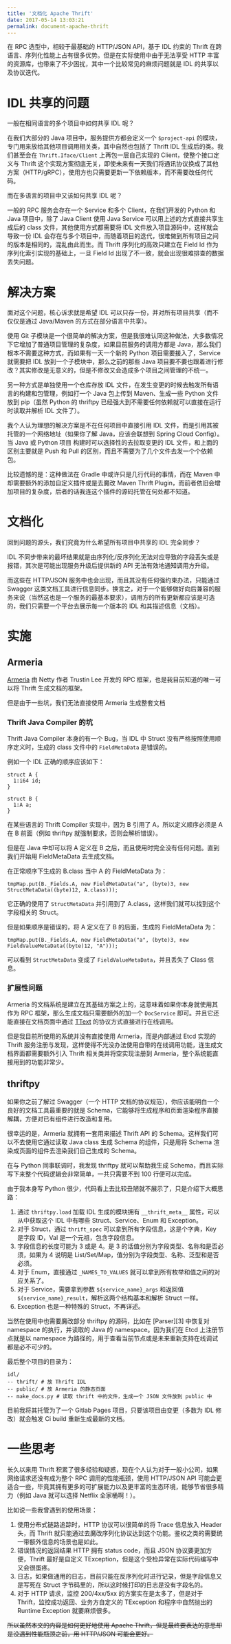 ```yaml
---
title: '文档化 Apache Thrift'
date: 2017-05-14 13:03:21
permalink: document-apache-thrift
---
```


在 RPC 选型中，相较于最基础的 HTTP/JSON API，基于 IDL 约束的 Thrift 在跨语言、序列化性能上占有很多优势。但是在实际使用中由于无法享受 HTTP 丰富的资源库，也带来了不少困扰，其中一个比较常见的麻烦问题就是 IDL 的共享以及协议迭代。

<!--more-->

# IDL 共享的问题

一般在相同语言的多个项目中如何共享 IDL 呢？

在我们大部分的 Java 项目中，服务提供方都会定义一个 `$project-api` 的模块，专门用来放给其他项目调用相关类，其中自然也包括了 Thrift IDL 生成后的类。我们甚至会在 `Thrift.Iface/Client` 上再包一层自己实现的 Client，使整个接口定义与 Thrift 这个实现方案彻底无关，即使未来有一天我们将通讯协议换成了其他方案（HTTP/gRPC），使用方也只需要更新一下依赖版本，而不需要改任何代码。

而在多语言的项目中又该如何共享 IDL 呢？

一般的 RPC 服务会存在一个 Service 和多个 Client，在我们开发的 Python 和 Java 项目中，除了 Java Client 使用 Java Service 可以用上述的方式直接共享生成后的 class 文件，其他使用方式都需要将 IDL 文件放入项目源码中，这样就会导致一份 IDL 会存在与多个项目中，而随着项目的迭代，很难做到所有项目之间的版本是相同的，混乱由此而生。而 Thrift 序列化的高效只建立在 Field Id 作为序列化索引实现的基础上，一旦 Field Id 出现了不一致，就会出现很难排查的数据丢失问题。

# 解决方案

面对这个问题，核心诉求就是希望 IDL 可以只存一份，并对所有项目共享（而不仅仅是通过 Java/Maven 的方式在部分语言中共享）。

使用 Git 子模块是一个很简单的解决方案，但是我很难认同这种做法，大多数情况下它增加了普通项目管理的复杂度，如果目前服务的调用方都是 Java，那么我们根本不需要这种方式，而如果有一天一个新的 Python 项目需要接入了，Service 就需要把 IDL 放到一个子模块中，那么之前的那些 Java 项目要不要也跟着进行修改？其实修改是无意义的，但是不修改又会造成多个项目之间管理的不统一。

另一种方式是单独使用一个仓库存放 IDL 文件，在发生变更的时候去触发所有语言的构建和包管理，例如打一个 Java 包上传到 Maven、生成一些 Python 文件放到 pip（虽然 Python 的 thriftpy 已经强大到不需要任何依赖就可以直接在运行时读取并解析 IDL 文件了）。

我个人认为理想的解决方案是不在任何项目中直接引用 IDL 文件，而是引用其被托管的一个网络地址（如果你了解 Java，应该会联想到 Spring Cloud Config）。当 Java 或 Python 项目
构建时可以选择性的去拉取变更的 IDL 文件，和上面的区别主要就是 Push 和 Pull 的区别，而且不需要为了几个文件去发一个个依赖包。

比较遗憾的是：这种做法在 Gradle 中或许只是几行代码的事情，而在 Maven 中却需要额外的添加自定义插件或是去魔改 Maven Thrift Plugin，而前者依旧会增加项目的复杂度，后者的话我连这个插件的源码托管在何处都不知道。

# 文档化

回到问题的源头，我们究竟为什么希望所有项目中共享的 IDL 完全同步？

IDL 不同步带来的最坏结果就是由序列化/反序列化无法对应导致的字段丢失或是报错，其次是可能出现服务升级后提供新的 API 无法有效地通知调用方升级。

而这些在 HTTP/JSON 服务中也会出现，而且其没有任何强约束办法，只能通过 Swagger 这类文档工具进行信息同步。换言之，对于一个能够做好向后兼容的服务来说（当然这也是一个服务的最基本要求），调用方的所有更新都应该是可选的，我们只需要一个平台去展示每一个版本的 IDL 和其描述信息（文档）。

# 实施

## Armeria

[Armeria][1] 由 Netty 作者 Trustin Lee 开发的 RPC 框架，也是我目前知道的唯一可以将 Thrift 生成文档的框架。

但是由于一些坑，我们无法直接使用 Armeria 生成整套文档

### Thrift Java Compiler 的坑

Thrift Java Compiler 本身的有一个 Bug，当 IDL 中 Struct 没有严格按照使用顺序定义时，生成的 class 文件中的 `FieldMetaData` 是错误的。

例如一个 IDL 正确的顺序应该如下：

```thrift
struct A {
  1:i64 id;
}

struct B {
  1:A a;
}
```

在某些语言的 Thrift Compiler 实现中，因为 B 引用了 A，所以定义顺序必须是 A 在 B 前面（例如 thriftpy 就强制要求，否则会解析错误）。

但是在 Java 中却可以将 A 定义在 B 之后，而且使用时完全没有任何问题。直到我们开始用 FieldMetaData 去生成文档。

在正常顺序下生成的 B.class 当中 A 的 FieldMetaData 为：

```
tmpMap.put(B._Fields.A, new FieldMetaData("a", (byte)3, new StructMetaData((byte)12, A.class)));
```

它正确的使用了 `StructMetaData` 并引用到了 A.class，这样我们就可以找到这个字段相关的 Struct。

但是如果顺序是错误的，将 A 定义在了 B 的后面，生成的 FieldMetaData 为：

```
tmpMap.put(B._Fields.A, new FieldMetaData("a", (byte)3, new FieldValueMetaData((byte)12, "A")));
```

可以看到 `StructMetaData` 变成了 `FieldValueMetaData`，并且丢失了 Class 信息。

### 扩展性问题

Armeria 的文档系统是建立在其基础方案之上的，这意味着如果你本身就使用其作为 RPC 框架，那么生成文档只需要额外的加一个 `DocService` 即可。并且它还能直接在文档页面中通过 [TText][2] 的协议方式直接进行在线调用。

但是我目前所使用的系统并没有直接使用 Armeria，而是内部通过 Etcd 实现的 Thrift 服务注册与发现，这样使得不光没办法使用自带的在线调用功能，连生成文档界面都需要额外引入 Thrift 相关类并将空实现注册到 Armeria，整个系统能直接用到的功能非常少。

## thriftpy

如果你之前了解过 Swagger（一个 HTTP 文档的协议规范），你应该能明白一个良好的文档工具最重要的就是 Schema，它能够将生成程序和页面渲染程序直接解耦，方便对已有组件进行改造和复用。

很幸运的是，Armeria 就拥有一套用来描述 Thrift API 的 Schema。这样我们可以不去使用它通过读取 Java class 生成 Schema 的组件，只是用将 Schema 渲染成页面的组件去渲染我们自己生成的 Schema。

在与 Python 同事联调时，我发现 thriftpy 就可以帮助我生成 Schema，而且实际写下来整个代码逻辑会非常简单，一共只需要不到 100 行便可以完成。

由于我本身写 Python 很少，代码看上去比较丑陋就不展示了，只是介绍下大概思路：

1. 通过 `thriftpy.load` 加载 IDL 生成的模块拥有 `__thrift_meta__` 属性，可以从中获取这个 IDL 中有哪些 Struct、Service、Enum 和 Exception。
2. 对于 Struct，通过 `thrift_spec` 可以拿到所有字段信息，这是个字典，Key 是字段 ID，Val 是一个元祖，包含字段信息。
3. 字段信息的长度可能为 3 或是 4。是 3 的话值分别为字段类型、名称和是否必须，如果为 4 说明是 List/Set/Map，值分别为字段类型、名称、泛型和是否必须。
4. 对于 Enum，直接通过 `_NAMES_TO_VALUES` 就可以拿到所有枚举和值之间的对应关系了。
5. 对于 Service，需要拿到参数 `${service_name}_args` 和返回值 `${service_name}_result`，解析这两个结构基本和解析 Struct 一样。
6. Exception 也是一种特殊的 Struct，不再详述。

当然在使用中也需要魔改部分 thriftpy 的源码，比如在 [Parser][3] 中恢复对 namespace 的执行，并读取的 Java 的 namespace。因为我们在 Etcd 上注册节点就是以 namespace 为路径的，用于查看当前节点或是未来重新支持在线调试都是必不可少的。

最后整个项目的目录为：

```
idl/
-- thrift/ # 放 Thrift IDL
-- public/ # 放 Armeria 的静态页面
-- make_docs.py # 读取 thrift 中的文件，生成一个 JSON 文件放到 public 中
```

目前我将其托管为了一个 Gitlab Pages 项目，只要该项目由变更（多数为 IDL 修改）就会触发 Ci build 重新生成最新的文档。

# 一些思考

长久以来用 Thrift 积累了很多经验和疑惑，现在个人认为对于一般小公司，如果网络请求还没有成为整个 RPC 调用的性能瓶颈，使用 HTTP/JSON API 可能会更适合一些，毕竟其拥有更多的可扩展能力以及更丰富的生态环境，能够节省很多精力（例如 Java 就可以选择 Netflix 全家桶啊！）。

比如说一些我曾遇到的使用场景：

1. 使用分布式链路追踪时，HTTP 协议可以很简单的将 Trace 信息放入 Header 头，而 Thrift 就只能通过去魔改序列化协议达到这个功能。鉴权之类的需要统一带额外信息的场景也是如此。
2. 错误情况的返回结果 HTTP 拥有 status code，而且 JSON 协议要更加方便，Thrift 最好是自定义 TException，但是这个受检异常在实际代码编写中又会很蛋疼。
3. 日志，如果做通用的日志，目前只能在反序列化时进行记录，但是字段信息又是写死在 Struct 字节码里的，所以这时候打印的日志是没有字段名的。
4. 对于 HTTP 请求，监控 200/4xx/5xx 的方案实在是太多了，但是对于 Thrift，监控成功返回、业务方自定义的 TException 和程序中自然抛出的 Runtime Exception 就要麻烦很多。

~~所以虽然本文的内容是如何更好地使用 Apache Thrift，但是最终要表达的意思却是没遇到性能瓶颈之前，用 HTTP/JSON 可能会更好。~~

[1]: https://github.com/line/armeria
[2]: https://github.com/line/armeria/blob/master/thrift/src/main/java/com/linecorp/armeria/common/thrift/text/TTextProtocol.java


